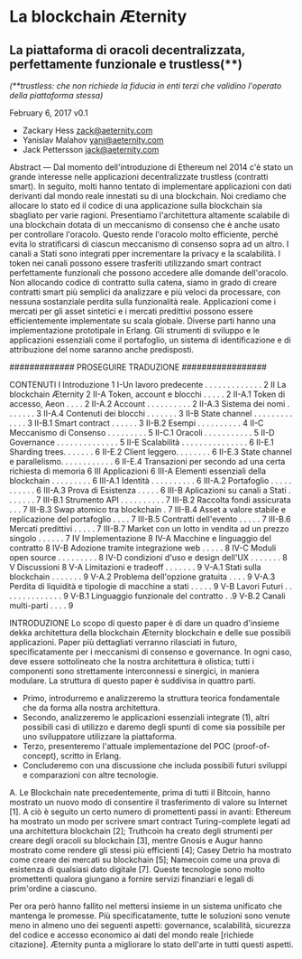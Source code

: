 # La blockchain Æternity
## La piattaforma di oracoli decentralizzata, perfettamente funzionale e trustless(**)
_(**trustless: che non richiede la fiducia in enti terzi che validino l'operato della piattaforma stessa)_

February 6, 2017
v0.1

* Zackary Hess zack@aeternity.com
* Yanislav Malahov yani@aeternity.com
* Jack Pettersson jack@aeternity.com

Abstract — Dal momento dell'introduzione di Ethereum nel 2014 c'è stato un grande interesse nelle applicazioni decentralizzate trustless (contratti smart). In seguito, molti hanno tentato di implementare applicazioni con dati derivanti dal mondo reale innestati su di una blockchain. Noi crediamo che allocare lo stato ed il codice di una applicazione sulla blockchain sia sbagliato per varie ragioni. Presentiamo l'architettura altamente scalabile di una blockchain dotata di un meccanismo di consenso che è anche usato per controllare l'oracolo. Questo rende l'oracolo molto efficiente, perché evita lo stratificarsi di ciascun meccanismo di consenso sopra ad un altro. I canali a Stati sono integrati pper incrementare la privacy e la scalabilità. I token nei canali possono essere trasferiti utilizzando smart contract perfettamente funzionali che possono accedere alle domande dell'oracolo. Non allocando codice di contratto sulla catena, siamo in grado di creare contratti smart più semplici da analizzare e più veloci da processare, con nessuna sostanziale perdita sulla funzionalità reale. Applicazioni come i mercati per gli asset sintetici e i mercati predittivi possono essere efficientemente implementate su scala globale. Diverse parti hanno una implementazione prototipale in Erlang. Gli strumenti di sviluppo e le applicazioni essenziali come il portafoglio, un sistema di identificazione e di attribuzione del nome saranno anche predisposti.

############# PROSEGUIRE TRADUZIONE #################

CONTENUTI
I Introduzione 1
I-Un lavoro predecente . . . . . . . . . . . . . 2
II La blockchain Æternity 2
II-A Token, account e blocchi . . . . . 2
II-A.1 Token di accesso, Aeon . . . . 2
II-A.2 Account . . . . . . . . . . 2
II-A.3 Sistema dei nomi . . . . . . . 3
II-A.4 Contenuti dei blocchi . . . . . . . 3
II-B State channel . . . . . . . . . . . . . 3
II-B.1 Smart contract . . . . . . 3
II-B.2 Esempi . . . . . . . . . . 4
II-C Meccanismo di Consenso . . . . . . . . . 5
II-C.1 Oracoli . . . . . . . . . . . 5
II-D Governance . . . . . . . . . . . . . . 5
II-E Scalabilità . . . . . . . . . . . . . . . 6
II-E.1 Sharding  trees. . . . . . . 6
II-E.2 Client leggero. . . . . . . . 6
II-E.3 State channel e parallelismo. . . . . . . . . . . . 6
II-E.4 Transazioni per secondo ad una certa richiesta di memoria 6
III Applicazioni 6
III-A Elementi essenziali della blockchain . . . . . . . . . 6
III-A.1 Identità . . . . . . . . . . 6
III-A.2 Portafoglio . . . . . . . . . . . 6
III-A.3 Prova di Esistenza . . . . . 6
III-B Aplicazioni su canali a Stati . . . . . . . 7
III-B.1 Strumento API . . . . . . . . . . 7
III-B.2 Raccolta fondi assicurata . . . 7
III-B.3 Swap atomico tra blockchain . 7
III-B.4 Asset a valore stabile e replicazione del portafoglio . . . . 7
III-B.5 Contratti dell'evento . . . . . 7
III-B.6 Mercati predittivi . . . . . 7
III-B.7 Market con un lotto in vendita ad un prezzo singolo . . . . . . 7
IV Implementazione 8
IV-A Macchine e linguaggio del contratto 8
IV-B Adozione tramite integrazione web . . . . . 8
IV-C Moduli open source  . . . . . . . . . 8
IV-D condizioni d'uso e design dell'UX . . . . . . . 8
V Discussioni 8
V-A Limitazioni e tradeoff . . . . . . . 9
V-A.1 Stati sulla blockchain . . . . . . . 9
V-A.2 Problema dell'opzione gratuita . . . . 9
V-A.3 Perdita di liquidità e tipologie di macchine a stati . . . . . 9
V-B Lavori Futuri . . . . . . . . . . . . . . 9
V-B.1 Linguaggio funzionale del contratto . .9
V-B.2 Canali multi-parti . . . . 9

INTRODUZIONE Lo scopo di questo paper è di dare un quadro d'insieme dekka architettura della blockchain Æternity blockchain e delle sue possibili applicazioni. Paper più dettagliati verranno rilasciati in futuro, specificatamente per i meccanismi di consenso e governance. In ogni caso, deve essere sottolineato che la nostra architettura è olistica; tutti i componenti sono strettamente interconnessi e sinergici, in maniera modulare. La struttura di questo paper è suddivisa in quattro parti.
* Primo, introdurremo e analizzeremo la struttura teorica fondamentale che da forma alla nostra architettura.
* Secondo, analizzeremo le applicazioni essenziali integrate (1), altri possibili casi di utilizzo e daremo degli spunti di come sia possibile per uno sviluppatore utilizzare la piattaforma.
* Terzo, presenteremo l'attuale implementazione del POC (proof-of-concept), scritto in Erlang.
* Concluderemo con una discussione che includa possibili futuri sviluppi e comparazioni con altre tecnologie.

A. Le Blockchain nate precedentemente, prima di tutti il Bitcoin, hanno mostrato un nuovo modo di consentire il trasferimento di valore su Internet [1].  A ciò è seguito un certo numero di promettenti passi in avanti: Ethereum ha mostrato un modo per scrivere smart contract Turing-complete legati ad una architettura blockchain [2]; Truthcoin ha creato degli strumenti per creare degli oracoli su blockchain [3], mentre Gnosis e Augur hanno mostrato come rendere gli stessi più efficienti [4]; Casey Detrio ha mostrato come creare dei mercati su blockchain [5]; Namecoin come una prova di esistenza di qualsiasi dato digitale [7]. Queste tecnologie sono molto promettenti qualora giungano a fornire servizi finanziari e legali di prim'ordine a ciascuno. 

Per ora però hanno fallito nel mettersi insieme in un sistema unificato che mantenga le promesse. Più specificatamente, tutte le soluzioni sono venute meno in almeno uno dei seguenti aspetti: governance, scalabilità, sicurezza del codice e accesso economico ai dati del mondo reale [richiede citazione]. Æternity punta a migliorare lo stato dell'arte in tutti questi aspetti.
